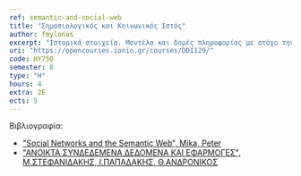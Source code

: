 ```yaml
---
ref: semantic-and-social-web
title: "Σημασιολογικός και Κοινωνικός Ιστός"
author: fmylonas
excerpt: "Ιστορικά στοιχεία. Μοντέλα και δομές πληροφορίας με στόχο την αποδοτική διαχείριση δεδομένων του Παγκόσμιου Ιστού. Οργάνωση πληροφορίας στον Παγκόσμιο Ιστό: semantics, οντολογίες και γλώσσες σημασιολογίας (RDF, OWL). Η γλώσσα ερωτημάτων SPARQL. Ανοικτά Διασυνδεδεμένα Δεδομένα. Επεξεργασία chat text, text analytics, text mining και web sentiment analysis. Επεξεργασία δεδομένων από κοινωνικά δίκτυα. Τεχνολογίες Web 2.0 και μηχανές αναζήτησης Ιστού. Δομή των κοινωνικών δικτύων. Εφαρμογές πληθοπορισμού."
uri: "https://opencourses.ionio.gr/courses/DDI129/"
code: ΗΥ750
semester: 8
type: "H"
hours: 4
extra: 2Ε
ects: 5
---
```



Βιβλιογραφία: 
  - ["Social Networks and the Semantic Web", Mika, Peter](https://service.eudoxus.gr/search/#a/id:179415/0)
  - ["ΑΝΟΙΚΤΑ ΣΥΝΔΕΔΕΜΕΝΑ ΔΕΔΟΜΕΝΑ ΚΑΙ ΕΦΑΡΜΟΓΕΣ", Μ.ΣΤΕΦΑΝΙΔΑΚΗΣ, Ι.ΠΑΠΑΔΑΚΗΣ, Θ.ΑΝΔΡΟΝΙΚΟΣ](https://service.eudoxus.gr/search/#a/id:320100/0)
